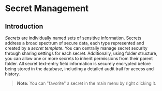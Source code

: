 [title]: # (Secret Management)
[tags]: # (XXX)
[priority]: # (2100)

# Secret Management

## Introduction

_Secrets_ are individually named sets of sensitive information. Secrets address a broad spectrum of secure data, each type represented and created by a _secret template_. You can centrally manage secret security through sharing settings for each secret. Additionally, using folder structure, you can allow one or more secrets to inherit permissions from their parent folder. All secret text-entry field information is securely encrypted before being stored in the database, including a detailed audit trail for access and history.

>  **Note:** You can "favorite" a secret in the main menu by right clicking it.
